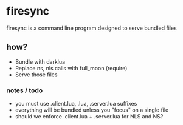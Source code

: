 # firesync

firesync is a command line program designed to serve bundled files

## how?

- Bundle with darklua
- Replace ns, nls calls with full_moon (require)
- Serve those files

### notes / todo
- you must use .client.lua, .lua, .server.lua suffixes
- everything will be bundled unless you "focus" on a single file
- should we enforce .client.lua + .server.lua for NLS and NS?
